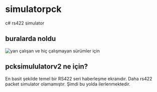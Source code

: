 # simulatorpck
c# rs422 simulator

## buralarda noldu
![yarı çalışan ve hiç çalışmayan sürümler için](https://github.com/tonyukukkula/simulatorpck/tree/main/eskiler)

## pcksimululatorv2 ne için?
En basit şekilde temel bir RS422 seri haberleşme ekranıdır. Daha rs422 packet simulator olamamıştır. Şimdi bu yolda ilerlenmektedir.
